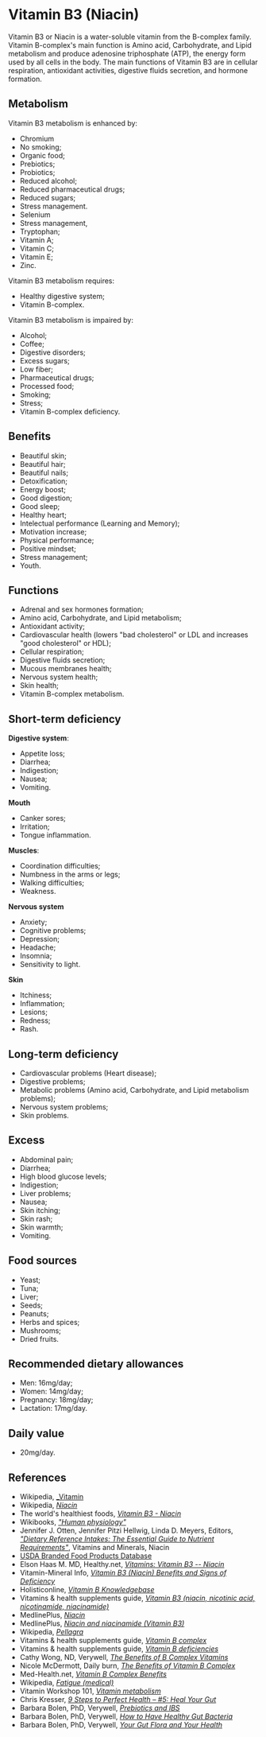 # Vitamin B3 (Niacin)
Vitamin B3 or Niacin is a water-soluble vitamin from the B-complex family. Vitamin B-complex's main function is Amino acid, Carbohydrate, and Lipid metabolism and produce adenosine triphosphate (ATP), the energy form used by all cells in the body. 
The main functions of Vitamin B3 are in cellular respiration, antioxidant activities, digestive fluids secretion, and hormone formation.

## Metabolism
Vitamin B3 metabolism is enhanced by:
- Chromium
- No smoking;
- Organic food;
- Prebiotics;
- Probiotics;
- Reduced alcohol;
- Reduced pharmaceutical drugs;
- Reduced sugars;
- Stress management.
- Selenium
- Stress management,
- Tryptophan;
- Vitamin A;
- Vitamin C;
- Vitamin E;
- Zinc.

Vitamin B3 metabolism requires:
- Healthy digestive system;
- Vitamin B-complex.

Vitamin B3 metabolism is impaired by:
- Alcohol;
- Coffee;
- Digestive disorders;
- Excess sugars;
- Low fiber;
- Pharmaceutical drugs;
- Processed food;
- Smoking;
- Stress;
- Vitamin B-complex deficiency.

## Benefits
- Beautiful skin;
- Beautiful hair;
- Beautiful nails;
- Detoxification;
- Energy boost;
- Good digestion;
- Good sleep;
- Healthy heart;
- Intelectual performance (Learning and Memory);
- Motivation increase;
- Physical performance;
- Positive mindset;
- Stress management;
- Youth.

## Functions
- Adrenal and sex hormones formation;
- Amino acid, Carbohydrate, and Lipid metabolism;
- Antioxidant activity;
- Cardiovascular health (lowers "bad cholesterol" or LDL and increases "good cholesterol" or HDL);
- Cellular respiration;
- Digestive fluids secretion;
- Mucous membranes health;
- Nervous system health;
- Skin health;
- Vitamin B-complex metabolism.

## Short-term deficiency
__Digestive system__:
- Appetite loss;
- Diarrhea;
- Indigestion;
- Nausea;
- Vomiting.

__Mouth__
- Canker sores;
- Irritation;
- Tongue inflammation.

__Muscles__:
- Coordination difficulties;
- Numbness in the arms or legs;
- Walking difficulties;
- Weakness.

__Nervous system__
- Anxiety;
- Cognitive problems;
- Depression;
- Headache;
- Insomnia;
- Sensitivity to light.

__Skin__
- Itchiness;
- Inflammation;
- Lesions;
- Redness;
- Rash.

## Long-term deficiency
- Cardiovascular problems (Heart disease);
- Digestive problems;
- Metabolic problems (Amino acid, Carbohydrate, and Lipid metabolism problems);
- Nervous system problems;
- Skin problems.

## Excess
- Abdominal pain;
- Diarrhea;
- High blood glucose levels;
- Indigestion;
- Liver problems;
- Nausea;
- Skin itching;
- Skin rash;
- Skin warmth;
- Vomiting.

## Food sources
- Yeast;
- Tuna;
- Liver;
- Seeds;
- Peanuts;
- Herbs and spices;
- Mushrooms;
- Dried fruits.

## Recommended dietary allowances
- Men: 16mg/day;
- Women: 14mg/day;
- Pregnancy: 18mg/day;
- Lactation: 17mg/day.

## Daily value
- 20mg/day.

## References
- Wikipedia, [_Vitamin](https://en.wikipedia.org/wiki/Vitamin)
- Wikipedia, [_Niacin_](https://en.wikipedia.org/wiki/Niacin)
- The world's healthiest foods, [_Vitamin B3 - Niacin_](http://www.whfoods.com/genpage.php?tname=nutrient&dbid=83)
- Wikibooks, [_"Human physiology"_](https://en.Wikibooks.org/wiki/Human_Physiology/Nutrition#Vitamins)
- Jennifer J. Otten, Jennifer Pitzi Hellwig, Linda D. Meyers, Editors, [_"Dietary Reference Intakes: The Essential Guide to Nutrient Requirements"_](https://www.amazon.com/Dietary-Reference-Intakes-Essential-Requirements/dp/0309157420), Vitamins and Minerals, Niacin
- [USDA Branded Food Products Database](https://ndb.nal.usda.gov/ndb/nutrients/report/nutrientsfrm?max=1000&offset=0&totCount=0&nutrient1=406&nutrient2=&nutrient3=&subset=0&sort=c&measureby=g)
- Elson Haas M. MD, Healthy.net, [_Vitamins: Vitamin B3 -- Niacin_](http://www.healthy.net/Health/Article/Vitamin_B3_Niacin/2125/4)
- Vitamin-Mineral Info, [_Vitamin B3 (Niacin) Benefits and Signs of Deficiency_](http://www.vitamin-mineral-info.com/vitamin-b3-niacin-benefits-signs-of-deficiency.php)
- Holisticonline, [_Vitamin B Knowledgebase_](http://1stholistic.com/Nutrition/vkb/KB_Vit_B3.htm)
- Vitamins & health supplements guide, [_Vitamin B3 (niacin, nicotinic acid, nicotinamide, niacinamide)_](http://www.vitamins-supplements.org/vitamin-B3-niacin.php)
- MedlinePlus, [_Niacin_](https://medlineplus.gov/ency/article/002409.htm)
- MedlinePlus, [_Niacin and niacinamide (Vitamin B3)_](https://medlineplus.gov/druginfo/natural/924.html)
- Wikipedia, [_Pellagra_](https://en.wikipedia.org/wiki/Pellagra)
- Vitamins & health supplements guide, [_Vitamin B complex_](http://www.vitamins-supplements.org/vitamin-B.php)
- Vitamins & health supplements guide, [_Vitamin B deficiencies_](http://www.vitamins-supplements.org/vitamin-B-deficiency.php)
- Cathy Wong, ND, Verywell, [_The Benefits of B Complex Vitamins_](https://www.verywell.com/b-complex-vitamins-89411)
- Nicole McDermott, Daily burn, [_The Benefits of Vitamin B Complex_](http://dailyburn.com/life/health/benefits-vitamin-b-complex/)
- Med-Health.net, [_Vitamin B Complex Benefits_](http://www.med-health.net/B-Complex-Benefits.html)
- Wikipedia, [_Fatigue (medical)_](https://en.wikipedia.org/wiki/Fatigue_(medical)#Mental_fatigue)
- Vitamin Workshop 101, [_Vitamin metabolism_](http://www.vitaminworkshop.com/vitamin-metabolism/2010/5/9/vitamin-metabolism.html)
- Chris Kresser, [_9 Steps to Perfect Health – #5: Heal Your Gut_](https://chriskresser.com/9-steps-to-perfect-health-5-heal-your-digestive-system)
- Barbara Bolen, PhD, Verywell, [_Prebiotics and IBS_](https://www.verywell.com/prebiotics-and-ibs-1944748)
- Barbara Bolen, PhD, Verywell, [_How to Have Healthy Gut Bacteria_](https://www.verywell.com/how-to-have-healthy-digestive-system-bacteria-1945326)
- Barbara Bolen, PhD, Verywell, [_Your Gut Flora and Your Health_](https://www.verywell.com/what-are-your-digestive-system-flora-1944914)